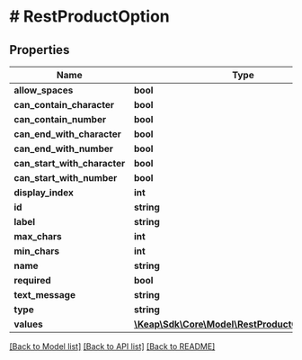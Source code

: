 # # RestProductOption

## Properties

Name | Type | Description | Notes
------------ | ------------- | ------------- | -------------
**allow_spaces** | **bool** |  | [optional]
**can_contain_character** | **bool** |  | [optional]
**can_contain_number** | **bool** |  | [optional]
**can_end_with_character** | **bool** |  | [optional]
**can_end_with_number** | **bool** |  | [optional]
**can_start_with_character** | **bool** |  | [optional]
**can_start_with_number** | **bool** |  | [optional]
**display_index** | **int** |  | [optional]
**id** | **string** |  | [optional]
**label** | **string** |  | [optional]
**max_chars** | **int** |  | [optional]
**min_chars** | **int** |  | [optional]
**name** | **string** |  | [optional]
**required** | **bool** |  | [optional]
**text_message** | **string** |  | [optional]
**type** | **string** |  | [optional]
**values** | [**\Keap\Sdk\Core\Model\RestProductOptionValue[]**](RestProductOptionValue.md) |  | [optional]

[[Back to Model list]](../../README.md#models) [[Back to API list]](../../README.md#endpoints) [[Back to README]](../../README.md)

